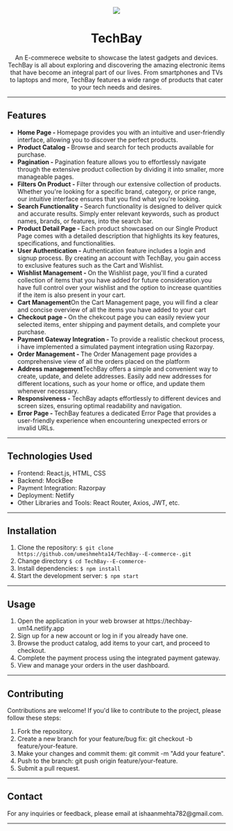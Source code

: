 <p align="center">
<img  src="https://tse3.mm.bing.net/th?id=OIP.VH-BQwstrgYmR6vADnIlFgAAAA&pid=Api&P=0&h=180"/>
</p>
<h1 align="center">TechBay</h1>
<p align="center">An E-commerece website to showcase the latest gadgets and devices. TechBay is all about exploring and discovering the amazing electronic items that have become an integral part of our lives. From smartphones and TVs to laptops and more, TechBay features a wide range of products that cater to your tech needs and desires. </p>
<hr/>
<h2>Features</h2>
<ul>
<li><strong>Home Page - </strong>Homepage provides you with an intuitive and user-friendly interface, allowing you to discover the perfect products.</li>
<li><strong>Product Catalog - </strong>Browse and search for tech products available for purchase.</li>
<li><strong>Pagination - </strong>Pagination feature allows you to effortlessly navigate through the extensive product collection by dividing it into smaller, more manageable pages.</li>
<li><strong>Filters On Product - </strong>Filter through our extensive collection of products. Whether you're looking for a specific brand, category, or price range, our intuitive interface ensures that you find what you're looking.</li>
<li><strong>Search Functionality - </strong>Search functionality is designed to deliver quick and accurate results. Simply enter relevant keywords, such as product names, brands, or features, into the search bar.</li>
<li><strong>Product Detail Page - </strong>Each product showcased on our Single Product Page comes with a detailed description that highlights its key features, specifications, and functionalities.</li>
<li><strong>User Authentication - </strong>Authentication feature includes a login and signup process. By creating an account with TechBay, you gain access to exclusive features such as the Cart and Wishlist.</li>
<li><strong>Wishlist Management - </strong>On the Wishlist page, you'll find a curated collection of items that you have added for future consideration.you have full control over your wishlist and the option to increase quantities if the item is also present in your cart.</li>
<li><strong>Cart Management</strong>On the Cart Management page, you will find a clear and concise overview of all the items you have added to your cart</li>
<li><strong>Checkout page - </strong>On the chekcout page you can easily review your selected items, enter shipping and payment details, and complete your purchase.</li>
<li><strong>Payment Gateway Integration - </strong>To provide a realistic checkout process, i have implemented a simulated payment integration using Razorpay.</li>
<li><strong>Order Management - </strong>The Order Management page provides a comprehensive view of all the orders placed on the platform</li>
<li><strong>Address management</strong>TechBay offers a simple and convenient way to create, update, and delete addresses. Easily add new addresses for different locations, such as your home or office, and update them whenever necessary.</li>
<li><strong>Responsiveness - </strong>TechBay adapts effortlessly to different devices and screen sizes, ensuring optimal readability and navigation.</li>
<li><strong>Error Page - </strong>TechBay features a dedicated Error Page that provides a user-friendly experience when encountering unexpected errors or invalid URLs. </li>  
</ul>

<hr/>
<h2>Technologies Used</h2>
<ul>
<li>Frontend: React.js, HTML, CSS</li>
<li>Backend: MockBee</li>
<li>Payment Integration: Razorpay</li>
<li>Deployment: Netlify</li>
<li>Other Libraries and Tools: React Router, Axios, JWT, etc.</li>
</ul>
<hr/>
<h2>Installation</h2>
<ol>
<li>Clone the repository: <code>$ git clone https://github.com/umeshmehta14/TechBay--E-commerce-.git</code></li>
<li>Change directory <code>$ cd TechBay--E-commerce-</code></li>
<li>Install dependencies: <code>$ npm install</code></li>
<li>Start the development server: <code>$ npm start</code></li>
</ol>
<hr/>
<h2>Usage</h2>
<ol>
<li>Open the application in your web browser at https://techbay-um14.netlify.app </li>
<li>Sign up for a new account or log in if you already have one.</li>
<li>Browse the product catalog, add items to your cart, and proceed to checkout.</li>
<li>Complete the payment process using the integrated payment gateway.</li>
<li>View and manage your orders in the user dashboard.</li>
</ol>
<hr/>
<h2>Contributing</h2>
<p>Contributions are welcome! If you'd like to contribute to the project, please follow these steps:</p>
<ol>
<li>Fork the repository.</li>
<li>Create a new branch for your feature/bug fix: git checkout -b feature/your-feature.</li>
<li>Make your changes and commit them: git commit -m "Add your feature".</li>
<li>Push to the branch: git push origin feature/your-feature.</li>
<li>Submit a pull request.</li>
</ol>
<hr/>
<h2>Contact</h2>
<p>For any inquiries or feedback, please email at ishaanmehta782@gmail.com.</p>
<hr/>







